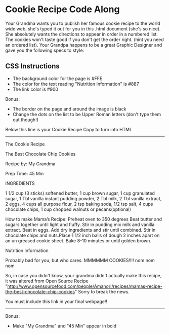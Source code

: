 # Cookie Recipe Code Along

Your Grandma wants you to publish her famous cookie recipe to the world wide web, she's typed it out for you in this .html document (she's so nice). She absolutely wants the directions to appear in order in a numbered list. The cookies won't taste good if you don't get the order right. (hint you need an ordered list). Your Grandpa happens to be a great Graphic Designer and gave you the following specs to style:

## CSS Instructions

- The background color for the page is #FFE
- The color for the text reading "Nutrition Information" is #887
- The link color is #900

Bonus:

- The border on the page and around the image is black
- Change the dots on the list to be Upper Roman letters (don't type them out though!)

Below this line is your Cookie Recipe Copy to turn into HTML

---

The Cookie Recipe

The Best Chocolate Chip Cookies

Recipe by: My Grandma

Prep Time: 45 Min

INGREDIENTS

1 1/2 cup (3 sticks) softened butter, 1 cup brown sugar, 1 cup granulated sugar, 1 Tbl vanilla instant pudding powder, 2 Tbl milk, 2 Tbl vanilla extract, 2 eggs, 4 cups all purpose flour, 2 tsp baking soda, 1/2 tsp salt, 4 cups chocolate chips, 1 cup chopped walnuts or pecans(optional)

How to make Mama’s Recipe: Preheat oven to 350 degrees Beat butter and sugars together until light and fluffy. Stir in pudding mix milk and vanilla extract. Beat in eggs. Add dry ingredients and stir until combined. Stir in chocolate chips and nuts.Place 1 1/2 inch balls of dough 2 inches apart on an un greased cookie sheet. Bake 8-10 minutes or until golden brown.

Nutrition Information

Probably bad for you, but who cares. MMMMMM COOKIES!!!! nom nom nom

So, in case you didn't know, your grandma didn't actually make this recipe, it was altered from Open Source Recipe "http://www.opensourcefood.com/people/Amanori/recipes/mamas-recipe-the-best-chocolate-chip-cookies" Sorry to break the news.

You must include this link in your final webpage!!

---

Bonus:

- Make "My Grandma" and "45 Min" appear in bold
